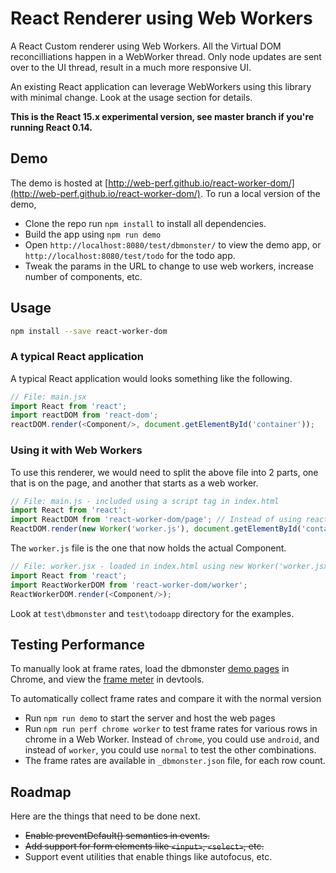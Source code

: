 # React Renderer using Web Workers

A React Custom renderer using Web Workers. All the Virtual DOM reconcilliations happen in a WebWorker thread. Only node updates are sent over to the UI thread, result in a much more responsive UI.  

An existing React application can leverage WebWorkers using this library with minimal change. Look at the usage section for details.

**This is the React 15.x experimental version, see master branch if you're running React 0.14.**

## Demo

The demo is hosted at [http://web-perf.github.io/react-worker-dom/](http://web-perf.github.io/react-worker-dom/). To run a local version of the demo,

- Clone the repo run `npm install` to install all dependencies.
- Build the app using `npm run demo`
- Open `http://localhost:8080/test/dbmonster/` to view the demo app, or `http://localhost:8080/test/todo` for the todo app.
- Tweak the params in the URL to change to use web workers, increase number of components, etc.

## Usage

```bash
npm install --save react-worker-dom
```

### A typical React application

A typical React application would looks something like the following.

```js
// File: main.jsx
import React from 'react';
import reactDOM from 'react-dom';
reactDOM.render(<Component/>, document.getElementById('container'));
```

### Using it with Web Workers

To use this renderer, we would need to split the above file into 2 parts, one that is on the page, and another that starts as a web worker.

```js
// File: main.js - included using a script tag in index.html
import React from 'react';
import ReactDOM from 'react-worker-dom/page'; // Instead of using react-dom
ReactDOM.render(new Worker('worker.js'), document.getElementById('container'));
```

The `worker.js` file is the one that now holds the actual Component.

```js
// File: worker.jsx - loaded in index.html using new Worker('worker.jsx') in the file script above;
import React from 'react';
import ReactWorkerDOM from 'react-worker-dom/worker';
ReactWorkerDOM.render(<Component/>);
```

Look at `test\dbmonster` and `test\todoapp` directory for the examples.

## Testing Performance

To manually look at frame rates, load the dbmonster [demo pages](http://web-perf.github.io/react-worker-dom/) in Chrome, and view the [frame meter](https://developer.chrome.com/devtools/docs/rendering-settings#show-fps%20meter) in devtools.

To automatically collect frame rates and compare it with the normal version
- Run `npm run demo` to start the server and host the web pages
- Run `npm run perf chrome worker` to test frame rates for various rows in chrome in a Web Worker. Instead of `chrome`, you could use `android`, and instead of `worker`, you could use `normal` to test the other combinations.
- The frame rates are available in `_dbmonster.json` file, for each row count.

## Roadmap
Here are the things that need to be done next.

- ~~Enable preventDefault() semantics in events.~~
- ~~Add support for form elements like `<input>`, `<select>`, etc.~~
- Support event utilities that enable things like autofocus, etc. 
